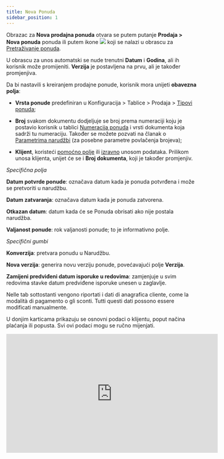 ```yaml
---
title: Nova Ponuda
sidebar_position: 1
---
```


Obrazac za **Nova prodajna ponuda** otvara se putem putanje **Prodaja > Nova ponuda** ponuda ili putem ikone ![](/img/neutral/common/new.png) koji se nalazi u obrascu za [Pretraživanje ponuda](/docs/sales/offers/search-offers).

U obrascu za unos automatski se nude trenutni **Datum** i **Godina**, ali ih korisnik može promijeniti. **Verzija** je postavljena na prvu, ali je također promjenjiva.

Da bi nastavili s kreiranjem prodajne ponude, korisnik mora unijeti  **obavezna polja**:

- **Vrsta ponude** predefiniran u Konfiguracija > Tablice > Prodaja > [Tipovi ponuda](/docs/configurations/tables/sales/sales-offer-type);

- **Broj** svakom dokumentu dodjeljuje se broj prema numeraciji koju je postavio korisnik u tablici [Numeracija ponuda](/docs/configurations/tables/fluentis-numerations) i vrsti dokumenta koja sadrži tu numeraciju. Također se možete pozvati na članak o [Parametrima narudžbi](/docs/configurations/parameters/sales/sales-orders-parameters) (za posebne parametre povlačenja brojeva);

- **Klijent**, koristeći [pomoćno polje](/docs/guide/operations-with-data/manual-entry-or-help-and-data-selection) ili  [izravno](/docs/guide/operations-with-data/manual-entry-or-help-and-data-selection) unosom podataka. Prilikom unosa klijenta, unijet će se i **Broj dokumenta**, koji je također promjenjiv.

*Specifična polja*

**Datum potvrde ponude**: označava datum kada je ponuda potvrđena i može se pretvoriti u narudžbu.

**Datum zatvaranja**: označava datum kada je ponuda zatvorena.

**Otkazan datum**: datum kada će se Ponuda obrisati ako nije postala narudžba.

**Valjanost ponude**: rok valjanosti ponude; to je informativno polje.

*Specifični gumbi*

**Konverzija**: pretvara ponudu u Narudžbu.

**Nova verzija**: generira novu verziju ponude, povećavajući polje **Verzija**.

**Zamijeni predviđeni datum isporuke u redovima**: zamjenjuje u svim redovima stavke datum predviđene isporuke unesen u zaglavlje.

Nelle tab sottostanti vengono riportati i dati di anagrafica cliente, come la modalità di pagamento o gli sconti. Tutti questi dati possono essere modificati manualmente.

U donjim karticama prikazuju se osnovni podaci o klijentu, poput načina plaćanja ili popusta. Svi ovi podaci mogu se ručno mijenjati.


<iframe width="560" height="315" src="https://www.youtube.com/embed/ma9648Ln_mo" title="YouTube video player" frameborder="0" allow="accelerometer; autoplay; clipboard-write; encrypted-media; gyroscope; picture-in-picture" allowfullscreen></iframe>